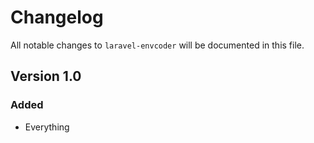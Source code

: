 # Changelog

All notable changes to `laravel-envcoder` will be documented in this file.

## Version 1.0

### Added
- Everything
